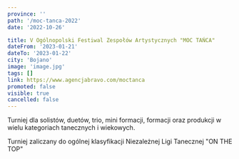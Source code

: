 ```yaml
---
province: ''
path: '/moc-tanca-2022'
date: '2022-10-26'

title: V Ogólnopolski Festiwal Zespołów Artystycznych "MOC TAŃCA"
dateFrom: '2023-01-21'
dateTo: '2023-01-22'
city: 'Bojano'
image: 'image.jpg'
tags: []
link: https://www.agencjabravo.com/moctanca
promoted: false
visible: true
cancelled: false
---
```

Turniej dla solistów, duetów, trio, mini formacji, formacji oraz produkcji w wielu kategoriach tanecznych i wiekowych.

Turniej zaliczany do ogólnej klasyfikacji Niezależnej Ligi Tanecznej "ON THE TOP"

